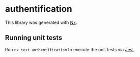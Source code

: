 # authentification

This library was generated with [Nx](https://nx.dev).

## Running unit tests

Run `nx test authentification` to execute the unit tests via [Jest](https://jestjs.io).

